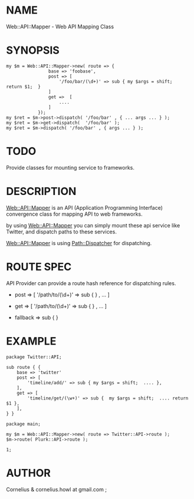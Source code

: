 # NAME

Web::API::Mapper - Web API Mapping Class

# SYNOPSIS

    my $m = Web::API::Mapper->new( route => {
                    base => 'foobase',
                    post => [
                        '/foo/bar/(\d+)' => sub { my $args = shift;  return $1;  }
                    ]
                    get =>  [ 
                        ....
                    ]
                });
    my $ret = $m->post->dispatch( '/foo/bar' , { ... args ... } );
    my $ret = $m->get->dispatch(  '/foo/bar' );
    my $ret = $m->dispatch( '/foo/bar' , { args ... } );

# TODO

Provide classes for mounting service to frameworks.

# DESCRIPTION

[Web::API::Mapper](http://search.cpan.org/perldoc?Web::API::Mapper) is an API (Application Programming Interface) convergence class for mapping
API to web frameworks.

by using [Web::API::Mapper](http://search.cpan.org/perldoc?Web::API::Mapper) you can simply mount these api service like
Twitter, and dispatch paths to these services.

[Web::API::Mapper](http://search.cpan.org/perldoc?Web::API::Mapper) is using [Path::Dispatcher](http://search.cpan.org/perldoc?Path::Dispatcher) for dispatching.

# ROUTE SPEC

API Provider can provide a route hash reference for dispatching rules.

- post => [ '/path/to/(\d+)' => sub {  } , ... ]

- get => [  '/path/to/(\d+)' => sub {  } , ... ]

- fallback => sub {    }

# EXAMPLE

    package Twitter::API;

    sub route { {
        base => 'twitter'
        post => [
            'timeline/add/' => sub { my $args = shift;  .... },
        ],
        get => [
            'timeline/get/(\w+)' => sub {  my $args = shift;  .... return $1 },
        ],
    } }

    package main;

    my $m = Web::API::Mapper->new( route => Twitter::API->route );
    $m->route( Plurk::API->route );

    1;



# AUTHOR

Cornelius & cornelius.howl at gmail.com ;